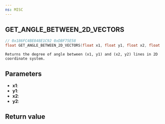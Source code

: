 ```yaml
---
ns: MISC
---
```

## GET_ANGLE_BETWEEN_2D_VECTORS

```c
// 0x186FC4BE848E1C92 0xDBF75E58
float GET_ANGLE_BETWEEN_2D_VECTORS(float x1, float y1, float x2, float y2);
```

```
Returns the degree of angle between (x1, y1) and (x2, y2) lines in 2D coordinate system.  
```

## Parameters
* **x1**: 
* **y1**: 
* **x2**: 
* **y2**: 

## Return value

